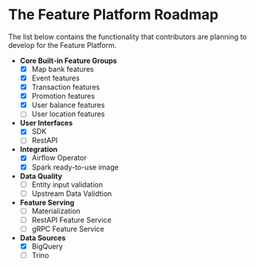 # The Feature Platform Roadmap

The list below contains the functionality that contributors are planning to develop for the Feature Platform.

* **Core Built-in Feature Groups**
  * [x] Map bank features
  * [x] Event features
  * [x] Transaction features
  * [x] Promotion features
  * [x] User balance features
  * [ ] User location features

* **User Interfaces**
  * [x] SDK
  * [ ] RestAPI 

* **Integration**
  * [x] Airflow Operator
  * [x] Spark ready-to-use image

* **Data Quality**
  * [ ] Entity input validation
  * [ ] Upstream Data Validtion 

* **Feature Serving**
  * [ ] Materialization
  * [ ] RestAPI Feature Service
  * [ ] gRPC Feature Service

* **Data Sources**
  * [x] BigQuery
  * [ ] Trino
